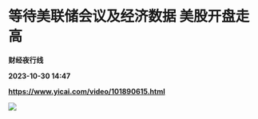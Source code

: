 # 等待美联储会议及经济数据 美股开盘走高
**财经夜行线**

**2023-10-30 14:47**

**https://www.yicai.com/video/101890615.html**

![](http://imgcdn.yicai.com/vms-new/2023/10/bbc51855-0373-46b3-b286-02eddf04fe83_VH48.jpg)